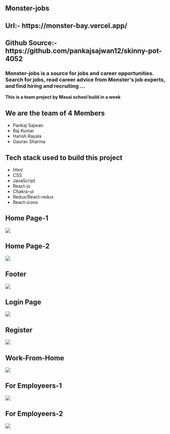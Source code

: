 ## Monster-jobs

<h2>Url:- https://monster-bay.vercel.app/</h2>

<h2>Github Source:- https://github.com/pankajsajwan12/skinny-pot-4052</h2>

<h3>Monster-jobs is a source for jobs and career opportunities. Search for jobs, read career advice from Monster's job experts, and find hiring and recruiting ...</h3>

<b>This is a team project by Masai school build in a week</b>
<h2>We are the team of 4 Members</h2>
    <ul>
        <li>Pankaj Sajwan</li>
        <li>Raj Kumar</li>
        <li>Harish Rayala</li>
        <li>Gaurav Sharma</li>
    </ul>
<h2>Tech stack used to build this project</h2>
    <ul>
        <li>Html</li>
        <li>CSS</li>
        <li>JavaScript</li>
        <li>React-js</li>
        <li>Chakra-ui</li>
        <li>Redux/React-redux</li>
        <li>React-icons</li>
    </ul>

## Home Page-1

<img src="./monster/public/homepage-1.png" >

## Home Page-2

<img  src="./monster/public/homepage-2.png">

## Footer

<img src="./monster/public/footer.png">

## Login Page

<img src="./monster/public/login.png" >

## Register

<img src="./monster/public/register.png">

## Work-From-Home

<img src="./monster/public/work-from-home-jobs.png">

## For Employeers-1

<img src="./monster/public/foremployeers-1.png" >

## For Employeers-2

<img src="./monster/public/foremployeers-2.png" >
